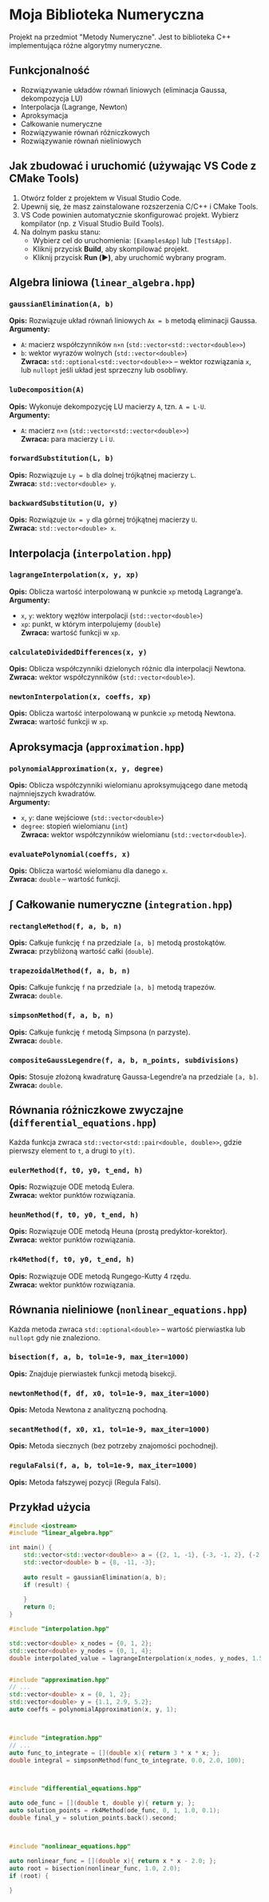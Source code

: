 # Moja Biblioteka Numeryczna

Projekt na przedmiot "Metody Numeryczne". Jest to biblioteka C++ implementująca różne algorytmy numeryczne.

## Funkcjonalność

*   Rozwiązywanie układów równań liniowych (eliminacja Gaussa, dekompozycja LU)
*   Interpolacja (Lagrange, Newton)
*   Aproksymacja
*   Całkowanie numeryczne
*   Rozwiązywanie równań różniczkowych
*   Rozwiązywanie równań nieliniowych

## Jak zbudować i uruchomić (używając VS Code z CMake Tools)

1.  Otwórz folder z projektem w Visual Studio Code.
2.  Upewnij się, że masz zainstalowane rozszerzenia C/C++ i CMake Tools.
3.  VS Code powinien automatycznie skonfigurować projekt. Wybierz kompilator (np. z Visual Studio Build Tools).
4.  Na dolnym pasku stanu:
    *   Wybierz cel do uruchomienia: `[ExamplesApp]` lub `[TestsApp]`.
    *   Kliknij przycisk **Build**, aby skompilować projekt.
    *   Kliknij przycisk **Run (▶️)**, aby uruchomić wybrany program.


## Algebra liniowa (`linear_algebra.hpp`)

### `gaussianElimination(A, b)`
**Opis:** Rozwiązuje układ równań liniowych `Ax = b` metodą eliminacji Gaussa.  
**Argumenty:**
- `A`: macierz współczynników `n×n` (`std::vector<std::vector<double>>`)
- `b`: wektor wyrazów wolnych (`std::vector<double>`)  
**Zwraca:** `std::optional<std::vector<double>>` – wektor rozwiązania `x`, lub `nullopt` jeśli układ jest sprzeczny lub osobliwy.

### `luDecomposition(A)`
**Opis:** Wykonuje dekompozycję LU macierzy `A`, tzn. `A = L·U`.  
**Argumenty:**  
- `A`: macierz `n×n` (`std::vector<std::vector<double>>`)  
**Zwraca:** para macierzy `L` i `U`.

### `forwardSubstitution(L, b)`
**Opis:** Rozwiązuje `Ly = b` dla dolnej trójkątnej macierzy `L`.  
**Zwraca:** `std::vector<double> y`.

### `backwardSubstitution(U, y)`
**Opis:** Rozwiązuje `Ux = y` dla górnej trójkątnej macierzy `U`.  
**Zwraca:** `std::vector<double> x`.


## Interpolacja (`interpolation.hpp`)

### `lagrangeInterpolation(x, y, xp)`
**Opis:** Oblicza wartość interpolowaną w punkcie `xp` metodą Lagrange’a.  
**Argumenty:**  
- `x`, `y`: wektory węzłów interpolacji (`std::vector<double>`)  
- `xp`: punkt, w którym interpolujemy (`double`)  
**Zwraca:** wartość funkcji w `xp`.

### `calculateDividedDifferences(x, y)`
**Opis:** Oblicza współczynniki dzielonych różnic dla interpolacji Newtona.  
**Zwraca:** wektor współczynników (`std::vector<double>`).

### `newtonInterpolation(x, coeffs, xp)`
**Opis:** Oblicza wartość interpolowaną w punkcie `xp` metodą Newtona.  
**Zwraca:** wartość funkcji w `xp`.


## Aproksymacja (`approximation.hpp`)

### `polynomialApproximation(x, y, degree)`
**Opis:** Oblicza współczynniki wielomianu aproksymującego dane metodą najmniejszych kwadratów.  
**Argumenty:**  
- `x`, `y`: dane wejściowe (`std::vector<double>`)  
- `degree`: stopień wielomianu (`int`)  
**Zwraca:** wektor współczynników wielomianu (`std::vector<double>`).

### `evaluatePolynomial(coeffs, x)`
**Opis:** Oblicza wartość wielomianu dla danego `x`.  
**Zwraca:** `double` – wartość funkcji.


## ∫ Całkowanie numeryczne (`integration.hpp`)

### `rectangleMethod(f, a, b, n)`
**Opis:** Całkuje funkcję `f` na przedziale `[a, b]` metodą prostokątów.  
**Zwraca:** przybliżoną wartość całki (`double`).

### `trapezoidalMethod(f, a, b, n)`
**Opis:** Całkuje funkcję `f` na przedziale `[a, b]` metodą trapezów.  
**Zwraca:** `double`.

### `simpsonMethod(f, a, b, n)`
**Opis:** Całkuje funkcję `f` metodą Simpsona (n parzyste).  
**Zwraca:** `double`.

### `compositeGaussLegendre(f, a, b, n_points, subdivisions)`
**Opis:** Stosuje złożoną kwadraturę Gaussa-Legendre’a na przedziale `[a, b]`.  
**Zwraca:** `double`.


## Równania różniczkowe zwyczajne (`differential_equations.hpp`)

Każda funkcja zwraca `std::vector<std::pair<double, double>>`, gdzie pierwszy element to `t`, a drugi to `y(t)`.

### `eulerMethod(f, t0, y0, t_end, h)`
**Opis:** Rozwiązuje ODE metodą Eulera.  
**Zwraca:** wektor punktów rozwiązania.

### `heunMethod(f, t0, y0, t_end, h)`
**Opis:** Rozwiązuje ODE metodą Heuna (prostą predyktor-korektor).  
**Zwraca:** wektor punktów rozwiązania.

### `rk4Method(f, t0, y0, t_end, h)`
**Opis:** Rozwiązuje ODE metodą Rungego-Kutty 4 rzędu.  
**Zwraca:** wektor punktów rozwiązania.


## Równania nieliniowe (`nonlinear_equations.hpp`)

Każda metoda zwraca `std::optional<double>` – wartość pierwiastka lub `nullopt` gdy nie znaleziono.

### `bisection(f, a, b, tol=1e-9, max_iter=1000)`
**Opis:** Znajduje pierwiastek funkcji metodą bisekcji.

### `newtonMethod(f, df, x0, tol=1e-9, max_iter=1000)`
**Opis:** Metoda Newtona z analityczną pochodną.

### `secantMethod(f, x0, x1, tol=1e-9, max_iter=1000)`
**Opis:** Metoda siecznych (bez potrzeby znajomości pochodnej).

### `regulaFalsi(f, a, b, tol=1e-9, max_iter=1000)`
**Opis:** Metoda fałszywej pozycji (Regula Falsi).


## Przykład użycia

```cpp
#include <iostream>
#include "linear_algebra.hpp"

int main() {
    std::vector<std::vector<double>> a = {{2, 1, -1}, {-3, -1, 2}, {-2, 1, 2}};
    std::vector<double> b = {8, -11, -3};
    
    auto result = gaussianElimination(a, b);
    if (result) {
        
    }
    return 0;
}

#include "interpolation.hpp"

std::vector<double> x_nodes = {0, 1, 2};
std::vector<double> y_nodes = {0, 1, 4}; 
double interpolated_value = lagrangeInterpolation(x_nodes, y_nodes, 1.5);


#include "approximation.hpp"
// ...
std::vector<double> x = {0, 1, 2};
std::vector<double> y = {1.1, 2.9, 5.2}; 
auto coeffs = polynomialApproximation(x, y, 1);



#include "integration.hpp"
// ...
auto func_to_integrate = [](double x){ return 3 * x * x; };
double integral = simpsonMethod(func_to_integrate, 0.0, 2.0, 100);



#include "differential_equations.hpp"

auto ode_func = [](double t, double y){ return y; };
auto solution_points = rk4Method(ode_func, 0, 1, 1.0, 0.1);
double final_y = solution_points.back().second;



#include "nonlinear_equations.hpp"

auto nonlinear_func = [](double x){ return x * x - 2.0; };
auto root = bisection(nonlinear_func, 1.0, 2.0);
if (root) {
   
}